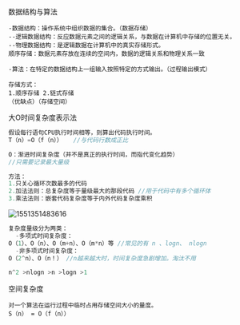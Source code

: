 数据结构与算法

```
-数据结构：操作系统中组织数据的集合。（数据存储）
--逻辑数据结构：反应数据元素之间的逻辑关系，与数据在计算机中存储的位置无关。
--物理数据结构：是逻辑数据在计算机中的真实存储形式。
顺序存储：数据元素存放在连续的空间内，数据的逻辑关系和物理关系一致

-算法：在特定的数据结构上一组输入按照特定的方式输出。（过程输出模式）

```

```
存储方式：
1.顺序存储 2.链式存储
（优缺点）（存储空间）
```

大O时间复杂度表示法

```java
假设每行语句CPU执行时间相等，则算出代码执行时间。
T（n）=O（f（n））   //与代码行数成正比

O：渐进时间复杂度（并不是真正的执行时间，而指代变化趋势）
//只需要记录最大量级

方法：
1.只关心循环次数最多的代码
2.加法法则：总复杂度等于量级最大的那段代码 //用于代码中有多个循环体
3.乘法法则：嵌套代码复杂度等于内外代码复杂度乘积
```

![1551351483616](C:\Users\贺致宁\AppData\Roaming\Typora\typora-user-images\1551351483616.png)

```java
复杂度量级分为两类：
  -多项式时间复杂度：
O（1）、O（n）、O（m+n）、O（m*n）等 //常见的有 n 、logn、 nlogn
  -非多项式时间复杂度：
O（2^n）、O（n！） //n越来越大时，时间复杂度急剧增加。淘汰不用

n^2 >nlogn >n >logn >1
```



空间复杂度

```
对一个算法在运行过程中临时占用存储空间大小的量度。
S（n） = O（f（n））

```

